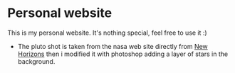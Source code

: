 # Personal website

This is my personal website. It's nothing special, feel free to use it :)

* The pluto shot is taken from the nasa web site directly from [New Horizons](https://www.nasa.gov/image-feature/a-full-view-of-pluto-s-stunning-crescent/) then i modified it with photoshop adding a layer of stars in the background.
